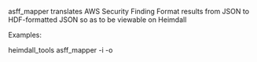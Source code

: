   asff_mapper translates AWS Security Finding Format results from JSON to HDF-formatted JSON so as to be viewable on Heimdall

Examples:

  heimdall_tools asff_mapper -i <asff-finding-json> -o <hdf-scan-results-json>
